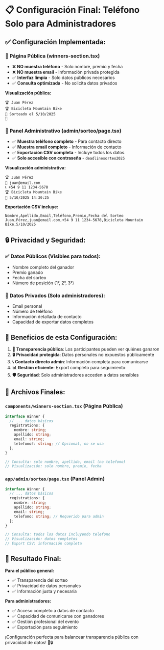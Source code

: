 # 📋 Configuración Final: Teléfono Solo para Administradores

## ✅ **Configuración Implementada:**

### 👥 **Página Pública (winners-section.tsx)**
- ❌ **NO muestra teléfono** - Solo nombre, premio y fecha
- ❌ **NO muestra email** - Información privada protegida
- ✅ **Interfaz limpia** - Solo datos públicos necesarios
- ✅ **Consulta optimizada** - No solicita datos privados

**Visualización pública:**
```
🏆 Juan Pérez
🏆 Bicicleta Mountain Bike
📅 Sorteado el 5/10/2025
🎉
```

### 🔐 **Panel Administrativo (admin/sorteo/page.tsx)**
- ✅ **Muestra teléfono completo** - Para contacto directo
- ✅ **Muestra email completo** - Información de contacto
- ✅ **Exportación CSV completa** - Incluye todos los datos
- ✅ **Solo accesible con contraseña** - `deadlinesorteo2025`

**Visualización administrativa:**
```
🏆 Juan Pérez
📧 juan@email.com
📞 +54 9 11 1234-5678
🏆 Bicicleta Mountain Bike
📅 5/10/2025 14:30:25
```

**Exportación CSV incluye:**
```csv
Nombre,Apellido,Email,Teléfono,Premio,Fecha del Sorteo
Juan,Pérez,juan@email.com,+54 9 11 1234-5678,Bicicleta Mountain Bike,5/10/2025
```

## 🔒 **Privacidad y Seguridad:**

### ✅ **Datos Públicos (Visibles para todos):**
- Nombre completo del ganador
- Premio ganado
- Fecha del sorteo
- Número de posición (1°, 2°, 3°)

### 🔐 **Datos Privados (Solo administradores):**
- Email personal
- Número de teléfono
- Información detallada de contacto
- Capacidad de exportar datos completos

## 🎯 **Beneficios de esta Configuración:**

1. **👀 Transparencia pública**: Los participantes pueden ver quiénes ganaron
2. **🔒 Privacidad protegida**: Datos personales no expuestos públicamente
3. **📞 Contacto directo admin**: Información completa para comunicarse
4. **📊 Gestión eficiente**: Export completo para seguimiento
5. **🛡️ Seguridad**: Solo administradores acceden a datos sensibles

## 📁 **Archivos Finales:**

### `components/winners-section.tsx` (Página Pública)
```typescript
interface Winner {
  // ... datos básicos
  registrations: {
    nombre: string;
    apellido: string;
    email: string;
    telefono?: string; // Opcional, no se usa
  };
}

// Consulta: solo nombre, apellido, email (no telefono)
// Visualización: solo nombre, premio, fecha
```

### `app/admin/sorteo/page.tsx` (Panel Admin)
```typescript
interface Winner {
  // ... datos básicos
  registrations: {
    nombre: string;
    apellido: string;
    email: string;
    telefono: string; // Requerido para admin
  };
}

// Consulta: todos los datos incluyendo telefono
// Visualización: datos completos
// Export CSV: información completa
```

## 🚀 **Resultado Final:**

**Para el público general:**
- ✅ Transparencia del sorteo
- ✅ Privacidad de datos personales
- ✅ Información justa y necesaria

**Para administradores:**
- ✅ Acceso completo a datos de contacto
- ✅ Capacidad de comunicarse con ganadores
- ✅ Gestión profesional del evento
- ✅ Exportación para seguimiento

¡Configuración perfecta para balancear transparencia pública con privacidad de datos! 🎯🔒